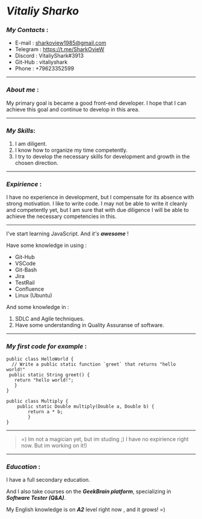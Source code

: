 # _Vitaliy Sharko_

### _My Contacts_ :
- E-mail : sharkoview1985@gmail.com 
- Telegram : https://t.me/SharkOvieW
- Discord : VitaliyShark#3913
- Git-Hub : vitaliyshark
- Phone : +79623352599

***
### _About me_ :

My primary goal is became a good front-end developer. I hope that I can achieve this goal and continue to develop in this area. 

---

### _My Skills_:
1. I am diligent.
2. I know how to organize my time competently.
3. I try to develop the necessary skills for development and growth in the chosen direction. 

---
### _Expirience_ :

I have no experience in development, but I compensate for its absence with strong motivation. I like to write code. I may not be able to write it cleanly and competently yet, but I am sure that with due diligence I will be able to achieve the necessary competencies in this.

---

I've start learning JavaScript. And _it's_ ***awesome*** !

Have some knowledge in using :

- Git-Hub
- VSCode 
- Git-Bash 
- Jira
- TestRail
- Confluence
- Linux (Ubuntu)
    
And some knowledge in :

1. SDLC and Agile techniques. 
2. Have some understanding in Quality Assuranse of software.

***

### _My first code for example_ :

```
public class HelloWorld {
  // Write a public static function `greet` that returns "hello world!"
 public static String greet() {
   return "hello world!";
   }
}    
```
```
public class Multiply {
    public static Double multiply(Double a, Double b) {
        return a * b;
        }
}  
```           

---

> =) Im not a magician yet, but im studing ;)
> I have no expirience right now. But im working on it!)

---

### _Education_ :

I have a full secondary education. 


And I also take courses on the ***GeekBrain platform***, specializing in ***Software Tester (Q&A)***.



My English knowledge is on ***A2*** level right now , and it grows! =)
